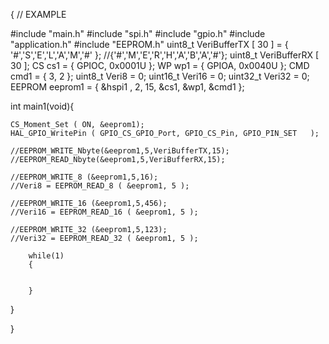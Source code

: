 {
// EXAMPLE

#include "main.h"
#include "spi.h"
#include "gpio.h"
#include "application.h"
#include "EEPROM.h"
uint8_t  VeriBufferTX  [ 30 ] = { '#','S','E','L','A','M','#' }; //{'#','M','E','R','H','A','B','A','#'};
uint8_t  VeriBufferRX  [ 30 ];
CS   cs1 = { GPIOC, 0x0001U };
WP   wp1 = { GPIOA, 0x0040U };
CMD cmd1 = { 3, 2 };
uint8_t Veri8 = 0;
uint16_t Veri16 = 0;
uint32_t Veri32 = 0;
EEPROM eeprom1 = { &hspi1 , 2, 15, &cs1, &wp1, &cmd1 };

int main1(void){

	CS_Moment_Set ( ON, &eeprom1);
	HAL_GPIO_WritePin ( GPIO_CS_GPIO_Port, GPIO_CS_Pin, GPIO_PIN_SET   );

	//EEPROM_WRITE_Nbyte(&eeprom1,5,VeriBufferTX,15);
	//EEPROM_READ_Nbyte(&eeprom1,5,VeriBufferRX,15);

	//EEPROM_WRITE_8 (&eeprom1,5,16);
	//Veri8 = EEPROM_READ_8 ( &eeprom1, 5 );

	//EEPROM_WRITE_16 (&eeprom1,5,456);
	//Veri16 = EEPROM_READ_16 ( &eeprom1, 5 );

	//EEPROM_WRITE_32 (&eeprom1,5,123);
	//Veri32 = EEPROM_READ_32 ( &eeprom1, 5 );

		while(1)
		{


		}

}

}
